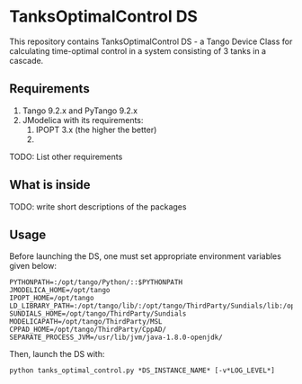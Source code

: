 TanksOptimalControl DS
======================

This repository contains TanksOptimalControl DS - a Tango Device Class for
calculating time-optimal control in a system consisting of 3 tanks in a cascade.

Requirements
------------

1. Tango 9.2.x and PyTango 9.2.x
2. JModelica with its requirements:
    1. IPOPT 3.x (the higher the better)
    2. 
TODO: List other requirements

What is inside
--------------
TODO: write short descriptions of the packages

Usage
-----

Before launching the DS, one must set appropriate environment variables given
below:
```console
PYTHONPATH=:/opt/tango/Python/::$PYTHONPATH
JMODELICA_HOME=/opt/tango
IPOPT_HOME=/opt/tango
LD_LIBRARY_PATH=:/opt/tango/lib/:/opt/tango/ThirdParty/Sundials/lib:/opt/tango/ThirdParty/CasADi/lib:$LD_LIBRARY_PATH
SUNDIALS_HOME=/opt/tango/ThirdParty/Sundials
MODELICAPATH=/opt/tango/ThirdParty/MSL
CPPAD_HOME=/opt/tango/ThirdParty/CppAD/
SEPARATE_PROCESS_JVM=/usr/lib/jvm/java-1.8.0-openjdk/
```
Then, launch the DS with:

```console
python tanks_optimal_control.py *DS_INSTANCE_NAME* [-v*LOG_LEVEL*]
```
